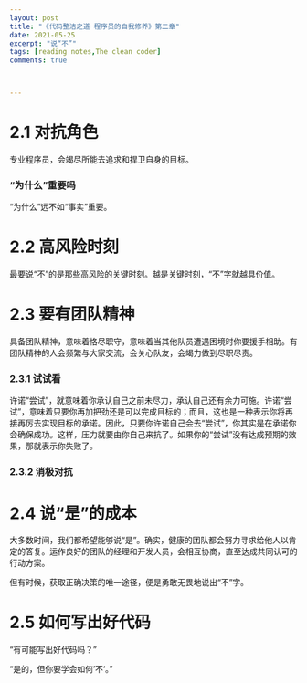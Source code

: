 ```yaml
---
layout: post
title: "《代码整洁之道 程序员的自我修养》第二章"
date: 2021-05-25
excerpt: "说“不”"
tags: [reading notes,The clean coder]
comments: true



---
```


# 2.1 对抗角色

专业程序员，会竭尽所能去追求和捍卫自身的目标。

### “为什么”重要吗

“为什么”远不如“事实”重要。

# 2.2 高风险时刻

最要说“不”的是那些高风险的关键时刻。越是关键时刻，“不”字就越具价值。

# 2.3 要有团队精神

具备团队精神，意味着恪尽职守，意味着当其他队员遭遇困境时你要援手相助。有团队精神的人会频繁与大家交流，会关心队友，会竭力做到尽职尽责。

### 2.3.1 试试看

许诺“尝试”，就意味着你承认自己之前未尽力，承认自己还有余力可施。许诺“尝试”，意味着只要你再加把劲还是可以完成目标的；而且，这也是一种表示你将再接再厉去实现目标的承诺。因此，只要你许诺自己会去“尝试”，你其实是在承诺你会确保成功。这样，压力就要由你自己来抗了。如果你的“尝试”没有达成预期的效果，那就表示你失败了。

### 2.3.2 消极对抗

# 2.4 说“是”的成本

大多数时间，我们都希望能够说“是”。确实，健康的团队都会努力寻求给他人以肯定的答复。运作良好的团队的经理和开发人员，会相互协商，直至达成共同认可的行动方案。

但有时候，获取正确决策的唯一途径，便是勇敢无畏地说出“不”字。

# 2.5 如何写出好代码

“有可能写出好代码吗？”

“是的，但你要学会如何’不‘。”